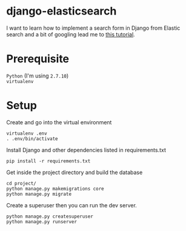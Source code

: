 # django-elasticsearch
I want to learn how to implement a search form in Django from Elastic search
and a bit of googling lead me to [this tutorial](https://qbox.io/blog/how-to-elasticsearch-python-django-part1).

# Prerequisite
`Python` (I'm using `2.7.10`)  
`virtualenv`

# Setup
Create and go into the virtual environment

    virtualenv .env
    . .env/bin/activate
Install Django and other dependencies listed in requirements.txt

    pip install -r requirements.txt

Get inside the project directory and build the database

    cd project/
    python manage.py makemigrations core
    python manage.py migrate

Create a superuser then you can run the dev server.

    python manage.py createsuperuser
    python manage.py runserver

